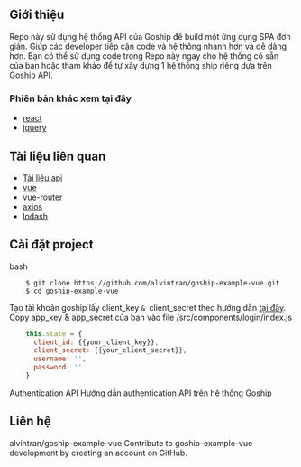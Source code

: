 ## Giới thiệu
Repo này sử dụng hệ thống API của Goship để build một ứng dụng SPA đơn giản. Giúp các developer tiếp cận code và hệ thống nhanh hơn và dễ dàng hơn. Bạn có thể sử dụng code trong Repo này ngay cho hệ thống có sẵn của bạn hoặc tham khảo để tự xây dựng 1 hệ thống ship riêng dựa trên Goship API.
### Phiên bản khác xem tại đây
- [react](https://github.com/alvintran/goship-example-react)
- [jquery](https://github.com/alvintran/goship-example-jquery)
## Tài liệu liên quan
- [Tài liệu api](https://goship.io/developers)
- [vue](https://vuejs.org/)
- [vue-router](https://router.vuejs.org/en/)
- [axios](https://github.com/mzabriskie/axios)
- [lodash](https://lodash.com/)
## Cài đặt project
bash
```
    $ git clone https://github.com/alvintran/goship-example-vue.git
    $ cd goship-example-vue
```
Tạo tài khoản goship lấy client_key `& `client_secret theo hướng dẫn [tại đây](https://goship.io/developers/24-authentication-api).
Copy app_key & app_secret của bạn vào file /src/components/login/index.js

```javascript
    this.state = {
      client_id: {{your_client_key}},
      client_secret: {{your_client_secret}},
      username: '',
      password: ''
    }
```
Authentication API
Hướng dẫn authentication API trên hệ thống Goship
## Liên hệ

alvintran/goship-example-vue
Contribute to goship-example-vue development by creating an account on GitHub.
